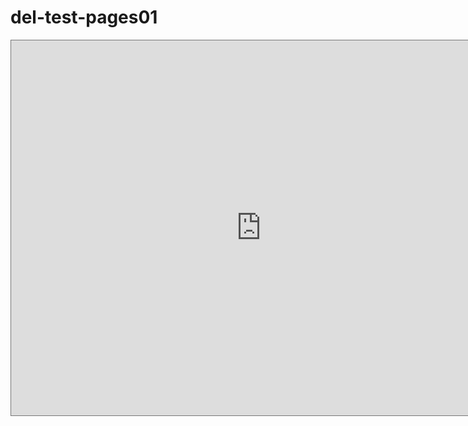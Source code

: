 # del-test-pages01

<iframe src="https://calendar.google.com/calendar/embed?height=600&wkst=2&bgcolor=%23ffffff&ctz=Europe%2FVienna&showPrint=0&showCalendars=1&title=WIESO%20Public%20Calendar&src=ODQwMGE0YzM5M2RmOWE0MDFjYzI1YmE1MTc4NzVmOGIyMzZlMjJmODI2MWY0ODY1ZDFkNDI3NDVmZjI5Mzc5NUBncm91cC5jYWxlbmRhci5nb29nbGUuY29t&color=%23C0CA33" style="border:solid 1px #777" width="800" height="600" frameborder="0" scrolling="no"></iframe>
